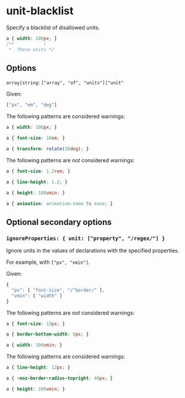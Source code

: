 # unit-blacklist

Specify a blacklist of disallowed units.

```css
a { width: 100px; }
/**           ↑
 *  These units */
```

## Options

`array|string`: `["array", "of", "units"]|"unit"`

Given:

```js
["px", "em", "deg"]
```

The following patterns are considered warnings:

```css
a { width: 100px; }
```

```css
a { font-size: 10em; }
```

```css
a { transform: rotate(30deg); }
```

The following patterns are *not* considered warnings:

```css
a { font-size: 1.2rem; }
```

```css
a { line-height: 1.2; }
```

```css
a { height: 100vmin; }
```

```css
a { animation: animation-name 5s ease; }
```

## Optional secondary options

### `ignoreProperties: { unit: ["property", "/regex/"] }`

Ignore units in the values of declarations with the specified properties.

For example, with `["px", "vmin"]`.

Given:

```js
{
  "px": [ "font-size", "/^border/" ],
  "vmin": [ "width" ]  
}
```

The following patterns are *not* considered warnings:

```css
a { font-size: 13px; }
```

```css
a { border-bottom-width: 6px; }
```

```css
a { width: 100vmin; }
```

The following patterns are considered warnings:

```css
a { line-height: 12px; }
```

```css
a { -moz-border-radius-topright: 40px; }
```

```css
a { height: 100vmin; }
```
